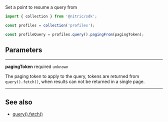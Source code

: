 Set a point to resume a query from

```javascript
import { collection } from '@nitric/sdk';

const profiles = collection('profiles');

const profileQuery = profiles.query().pagingFrom(pagingToken);
```

## Parameters

---

**pagingToken** required `unknown`

The paging token to apply to the query, tokens are returned from `query().fetch()`, when results can not be returned in a single page.

---

## See also

 - [query().fetch()](./collection-query-where.md)